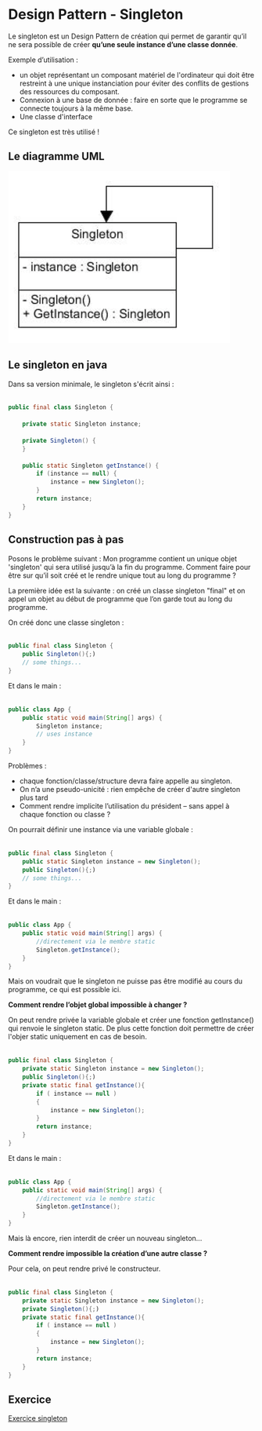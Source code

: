 # Design Pattern - Singleton

Le singleton est un Design Pattern de création qui permet de garantir qu’il ne sera possible de créer **qu’une seule instance d’une classe donnée**. 

Exemple d’utilisation ​: 
* un objet représentant un composant matériel de l'ordinateur qui doit être restreint à une unique instanciation pour éviter des conflits de gestions des ressources du composant.
* Connexion à une base de donnée : faire en sorte que le programme se connecte toujours à la même base.
* Une classe d'interface

Ce singleton est très utilisé ! 

## Le diagramme UML

![](./img/designPattern_singleton.png)

## Le singleton en java

Dans sa version minimale, le singleton s'écrit ainsi :

``` java

public final class Singleton {

    private static Singleton instance;

    private Singleton() {
    }

    public static Singleton getInstance() {
        if (instance == null) {
            instance = new Singleton();
        }
        return instance;
    }
}
``` 

## Construction pas à pas

Posons le problème suivant : Mon programme contient un unique objet 'singleton' qui sera utilisé jusqu’à la fin du programme. Comment faire pour être sur qu’il soit créé et le rendre unique tout au long du programme ?

La première idée est la suivante : on créé un classe singleton "final" et on appel un objet au début de programme que l’on garde tout au long du programme.

On créé donc une classe singleton :

``` java

public final class Singleton {
    public Singleton(){;)
    // some things...
}

```

Et dans le main :

``` java

public class App {
	public static void main(String[] args) {
        Singleton instance;
        // uses instance
    }
}

```
Problèmes :
* chaque fonction/classe/structure devra faire appelle au singleton.
* On n’a une pseudo-unicité : rien empêche de créer d'autre singleton plus tard
* Comment rendre implicite l’utilisation du président – sans appel à chaque fonction ou classe ?

On pourrait définir une instance via une variable globale :

``` java

public final class Singleton {
    public static Singleton instance = new Singleton();
    public Singleton(){;)
    // some things...
}

```
Et dans le main :

``` java

public class App {
	public static void main(String[] args) {
        //directement via le membre static
        Singleton.getInstance();
    }
}

```
Mais on voudrait que le singleton ne puisse pas être modifié au cours du programme, ce qui est possible ici.

**Comment rendre l’objet global impossible à changer ?**

On peut rendre privée la variable globale et créer une fonction getInstance() qui renvoie le singleton static. De plus cette fonction doit permettre de créer l'objer static uniquement en cas de besoin.


``` java

public final class Singleton {
    private static Singleton instance = new Singleton();
    public Singleton(){;)
    private static final getInstance(){
        if ( instance == null )
        {
            instance = new Singleton();
        }
        return instance;
    }
}

```
Et dans le main :

``` java

public class App {
	public static void main(String[] args) {
        //directement via le membre static
        Singleton.getInstance();
    }
}

```
Mais là encore, rien interdit de créer un nouveau singleton...

**Comment rendre impossible la création d’une autre classe ?**

Pour cela, on peut rendre privé le constructeur.

``` java

public final class Singleton {
    private static Singleton instance = new Singleton();
    private Singleton(){;)
    private static final getInstance(){
        if ( instance == null )
        {
            instance = new Singleton();
        }
        return instance;
    }
}

```


## Exercice

[Exercice singleton](../Exercices/3.DesignPattern/singleton/README.md)
